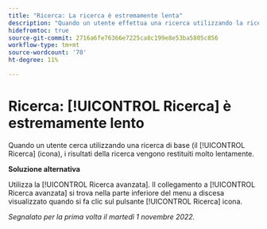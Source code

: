 ```yaml
---
title: "Ricerca: La ricerca è estremamente lenta"
description: "Quando un utente effettua una ricerca utilizzando la ricerca di base (icona Ricerca), i risultati della ricerca vengono restituiti molto lentamente."
hidefromtoc: true
source-git-commit: 2716a6fe76366e7225ca8c199e8e53ba5805c856
workflow-type: tm+mt
source-wordcount: '70'
ht-degree: 11%

---
```



# Ricerca: [!UICONTROL Ricerca] è estremamente lento

Quando un utente cerca utilizzando una ricerca di base (il [!UICONTROL Ricerca] (icona), i risultati della ricerca vengono restituiti molto lentamente.

**Soluzione alternativa**

Utilizza la [!UICONTROL Ricerca avanzata]. Il collegamento a [!UICONTROL Ricerca avanzata] si trova nella parte inferiore del menu a discesa visualizzato quando si fa clic sul pulsante [!UICONTROL Ricerca] icona.

_Segnalato per la prima volta il martedì 1 novembre 2022._

